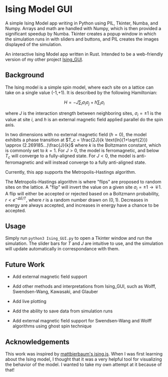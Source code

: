 # Ising Model GUI

A simple Ising Model app writing in Python using PIL, Tkinter, Numba, and Numpy. Arrays and math are handled with Numpy, which is then provided a significant speedup by Numba. Tkinter creates a popup window in which the simulation runs in with sliders and buttons, and PIL creates the images displayed of the simulation.

An interactive Ising Model app written in Rust. Intended to be a web-friendly version of my other project [Ising_GUI](https://github.com/swestastic/Ising_GUI/).

## Background

The Ising model is a simple spin model, where each site on a lattice can take on a single value (-1,+1). It is described by the following Hamiltonian:

```math
H = -J \sum_i\sigma_i\sigma_j + h\sum_i\sigma_i
```

where $J$ is the interaction strength between neighboring sites, $\sigma_i=\pm1$ is the value at site $i$, and $h$ is an external magnetic field applied parallel do the spin axis.

In two dimensions with no external magnetic field ($h=0$), the model exhibits a phase transition at $T_c = \frac{2J}{k \text{ln}(1+\sqrt{2}}) \approx (2.269185...)\frac{J}{k}$ where $k$ is the Boltzmann constant, which is commonly set to $k=1$. For $J>0$, the model is ferromagnetic, and below $T_c$ will converge to a fully-aligned state. For $J<0$, the model is anti-ferromagnetic and will instead converge to a fully anti-aligned state.

Currently, this app supports the Metropolis-Hastings algorithm.

The Metropolis-Hastings algorithm is where "flips" are proposed to random sites on the lattice. A "flip" will invert the value on a given site $\sigma_i=\pm1\rightarrow\mp1$.
A flip will either be accepted or rejected based on a Boltzmann probability, $r<e^{-\Delta E/T}$, where $r$ is a random number drawn on $(0,1)$. Decreases in energy are always accepted, and increases in energy have a chance to be accepted.

## Usage

Simply run `python3 Ising_GUI.py` to open a Tkinter window and run the simulation. The slider bars for $T$ and $J$ are intuitive to use, and the simulation will update automatically in correspondance with them.

## Future Work

- Add external magnetic field support

- Add other methods and interpretations from Ising_GUI, such as Wolff, Swendsen-Wang, Kawasaki, and Glauber

- Add live plotting

- Add the ability to save data from simulation runs

- Add external magnetic field support for Swendsen-Wang and Wolff algorithms using ghost spin technique

## Acknowledgements

This work was inspired by [mattbierbaum's ising.js](https://github.com/mattbierbaum/ising.js/). When I was first learning about the Ising model, I thought that it was a very helpful tool for visualizing the behavior of the model. I wanted to take my own attempt at it because of that!